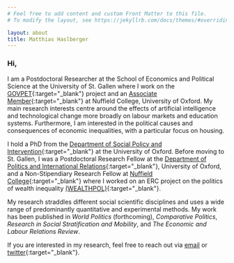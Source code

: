 ```yaml
---
# Feel free to add content and custom Front Matter to this file.
# To modify the layout, see https://jekyllrb.com/docs/themes/#overriding-theme-defaults

layout: about
title: Matthias Haslberger
---
```


### Hi,

I am a Postdoctoral Researcher at the School of Economics and Political Science at the University of St. Gallen where I work on the [GOVPET](https://ibb.unisg.ch/en/research-labs/govpet-leading-house/research-program/){:target="_blank"} project and an [Associate Member](https://www.nuffield.ox.ac.uk/people/sites/associate-members/){:target="_blank"} at Nuffield College, University of Oxford. My main research interests centre around the effects of artificial intelligence and technological change more broadly on labour markets and education systems. Furthermore, I am interested in the political causes and consequences of economic inequalities, with a particular focus on housing. 

I hold a PhD from the [Department of Social Policy and Intervention](https://www.spi.ox.ac.uk){:target="_blank"} at the University of Oxford. Before moving to St. Gallen, I was a Postdoctoral Research Fellow at the [Department of Politics and International Relations](https://www.politics.ox.ac.uk/){:target="_blank"}, University of Oxford, and a Non-Stipendiary Research Fellow at [Nuffield College](https://www.nuffield.ox.ac.uk/the-college/about-the-college/){:target="_blank"} where I worked on an ERC project on the politics of wealth inequality [(WEALTHPOL)](https://wealthpol.web.ox.ac.uk/about-project){:target="_blank"}.

My research straddles different social scientific disciplines and uses a wide range of predominantly quantitative and experimental methods. My work has been published in *World Politics* (forthcoming), *Comparative Politics*, *Research in Social Stratification and Mobility*, and *The Economic and Labour Relations Review*. 

If you are interested in my research, feel free to reach out via [email](mailto:matthias.haslberger@unisg.ch) or [twitter](https://twitter.com/matt_haslberger){:target="_blank"}. 
